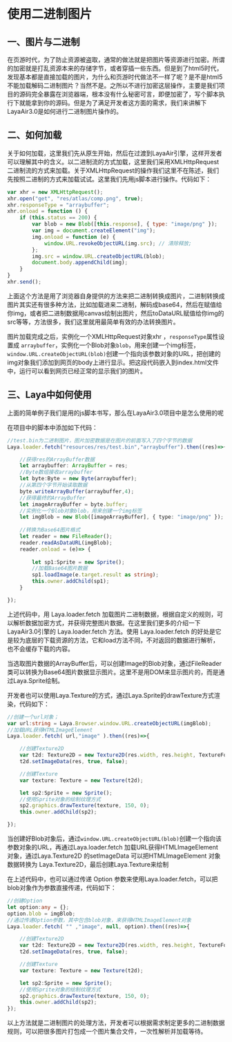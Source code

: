 # 使用二进制图片



## 一、图片与二进制

在页游时代，为了防止资源被盗取，通常的做法就是把图片等资源进行加密。所谓的加密就是打乱资源本来的存储字节，或者穿插一些东西。但是到了html5时代，发现基本都是直接加载的图片，为什么和页游时代做法不一样了呢？是不是html5不能加载解码二进制图片？当然不是。之所以不进行加密这层操作，主要是我们项目的源码完全暴露在浏览器端，根本没有什么秘密可言，即便加密了，写个脚本执行下就能拿到你的源码。但是为了满足开发者这方面的需求，我们来讲解下LayaAir3.0是如何进行二进制图片操作的。



## 二、如何加载

关于如何加载，这里我们先从原生开始，然后在过渡到LayaAir引擎，这样开发者可以理解其中的含义。以二进制流的方式加载，这里我们采用XMLHttpRequest二进制流的方式来加载。关于XMLHttpRequest的操作我们这里不在陈述，我们先按照二进制的方式来加载试试。这里我们先用js脚本进行操作。代码如下：

```javascript
var xhr = new XMLHttpRequest();
xhr.open("get", "res/atlas/comp.png", true);
xhr.responseType = "arraybuffer";
xhr.onload = function () {
    if (this.status == 200) {
        var blob = new Blob([this.response], { type: "image/png" });
        var img = document.createElement("img");
        img.onload = function (e) {
            window.URL.revokeObjectURL(img.src); // 清除释放;
        };
        img.src = window.URL.createObjectURL(blob);
        document.body.appendChild(img);
    }
}
xhr.send();
```

上面这个方法是用了浏览器自身提供的方法来把二进制转换成图片，二进制转换成图片其实还有很多种方法，比如加载进来二进制，解码成base64，然后在赋值给你img，或者把二进制数据用canvas绘制出图片，然后toDataURL赋值给你img的src等等，方法很多，我们这里就用最简单有效的办法转换图片。

图片加载完成之后，实例化一个XMLHttpRequest对象xhr ，`responseType`属性设置成 `arraybuffer`，实例化一个Blob对象`blob`，用来创建一个img标签，`window.URL.createObjectURL(blob)`创建一个指向该参数对象的URL，把创建的img对象我们添加到网页的body上进行显示。把这段代码嵌入到index.html文件中，运行可以看到网页已经正常的显示我们的图片。



## 三、Laya中如何使用

上面的简单例子我们是用的js脚本书写，那么在LayaAir3.0项目中是怎么使用的呢

在项目中的脚本中添加如下代码：

```typescript
//test.bin为二进制图片，图片加密数据是在图片的前面写入了四个字节的数据
Laya.loader.fetch("resources/res/test.bin","arraybuffer").then((res)=>{

    //获得res的ArrayBuffer数据
    let arraybuffer: ArrayBuffer = res;
    //Byte数组接收arraybuffer
    let byte:Byte = new Byte(arraybuffer);
    //从第四个字节开始读取数据
    byte.writeArrayBuffer(arraybuffer,4);
    //获得最终的ArrayBuffer
    let imageArrayBuffer = byte.buffer;
    //实例化一个Blob对象blob，用来创建一个img标签
    let imgBlob = new Blob([imageArrayBuffer], { type: "image/png" });
    
    //转换为Base64图片格式
    let reader = new FileReader();
    reader.readAsDataURL(imgBlob);
    reader.onload = (e)=> {     
        
		let sp1:Sprite = new Sprite();
        //加载Base64图片数据
        sp1.loadImage(e.target.result as string);     
        this.owner.addChild(sp1);
    }	  

});	
```

上述代码中，用 Laya.loader.fetch 加载图片二进制数据，根据自定义的规则，可以解析数据加密方式，并获得完整图片数据。在这里我们更多的介绍一下 LayaAir3.0引擎的 Laya.loader.fetch 方法。使用 Laya.loader.fetch 的好处是它是较为底层的下载资源的方法，它和load方法不同，不对返回的数据进行解析，也不会缓存下载的内容。

当选取图片数据的ArrayBuffer后，可以创建Image的Blob对象，通过FileReader类可以转换为Base64图片数据显示图片。这里不是用DOM来显示图片的，而是通过Laya.Sprite绘制。

开发者也可以使用Laya.Texture的方式，通过Laya.Sprite的drawTexture方式渲染，代码如下：

```typescript
//创建一个url对象；
var url:string = Laya.Browser.window.URL.createObjectURL(imgBlob);
//加载URL获得HTMLImageElement
Laya.loader.fetch( url,"image" ).then((res)=>{

    //创建Texture2D
    var t2d: Texture2D = new Texture2D(res.width, res.height, TextureFormat.R8G8B8A8, false, false, true);
    t2d.setImageData(res, true, false);

    //创建Texture
    var texture: Texture = new Texture(t2d);

    let sp2:Sprite = new Sprite();
    //使用Sprite对象的绘制纹理方式
    sp2.graphics.drawTexture(texture, 150, 0);
    this.owner.addChild(sp2);

});
```

当创建好Blob对象后，通过`window.URL.createObjectURL(blob)`创建一个指向该参数对象的URL，再通过Laya.loader.fetch 加载URL获得HTMLImageElement 对象，通过Laya.Texture2D 的setImageData 可以把HTMLImageElement 对象数据转换为 Laya.Texture2D，最后创建Laya.Texture来绘制

在上述代码中，也可以通过传递 Option 参数来使用Laya.loader.fetch，可以把 blob对象作为参数直接传递，代码如下：

```typescript
//创建Option
let option:any = {};
option.blob = imgBlob;
//通过传递Option参数，其中包含blob对象，来获得HTMLImageElement对象
Laya.loader.fetch( "" ,"image", null, option).then((res)=>{

    //创建Texture2D
    var t2d: Texture2D = new Texture2D(res.width, res.height, TextureFormat.R8G8B8A8, false, false, true);
    t2d.setImageData(res, true, false);

    //创建Texture
    var texture: Texture = new Texture(t2d);

    let sp2:Sprite = new Sprite();
    //使用Sprite对象的绘制纹理方式
    sp2.graphics.drawTexture(texture, 150, 0);
    this.owner.addChild(sp2);
});
```

以上方法就是二进制图片的处理方法，开发者可以根据需求制定更多的二进制数据规则，可以把很多图片打包成一个图片集合文件，一次性解析并加载等待。



